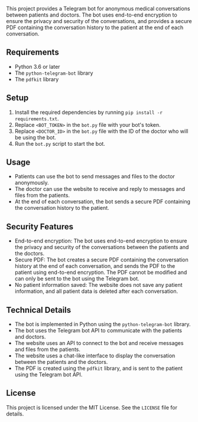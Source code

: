 This project provides a Telegram bot for anonymous medical conversations between patients and doctors. The bot uses end-to-end encryption to ensure the privacy and security of the conversations, and provides a secure PDF containing the conversation history to the patient at the end of each conversation.

## Requirements

-   Python 3.6 or later
-   The `python-telegram-bot` library
-   The `pdfkit` library

## Setup

1.  Install the required dependencies by running `pip install -r requirements.txt`.
2.  Replace `<BOT_TOKEN>` in the `bot.py` file with your bot's token.
3.  Replace `<DOCTOR_ID>` in the `bot.py` file with the ID of the doctor who will be using the bot.
4.  Run the `bot.py` script to start the bot.

## Usage

-   Patients can use the bot to send messages and files to the doctor anonymously.
-   The doctor can use the website to receive and reply to messages and files from the patients.
-   At the end of each conversation, the bot sends a secure PDF containing the conversation history to the patient.

## Security Features

-   End-to-end encryption: The bot uses end-to-end encryption to ensure the privacy and security of the conversations between the patients and the doctors.
-   Secure PDF: The bot creates a secure PDF containing the conversation history at the end of each conversation, and sends the PDF to the patient using end-to-end encryption. The PDF cannot be modified and can only be sent to the bot using the Telegram bot.
-   No patient information saved: The website does not save any patient information, and all patient data is deleted after each conversation.

## Technical Details

-   The bot is implemented in Python using the `python-telegram-bot` library.
-   The bot uses the Telegram bot API to communicate with the patients and doctors.
-   The website uses an API to connect to the bot and receive messages and files from the patients.
-   The website uses a chat-like interface to display the conversation between the patients and the doctors.
-   The PDF is created using the `pdfkit` library, and is sent to the patient using the Telegram bot API.

## License

This project is licensed under the MIT License. See the `LICENSE` file for details.